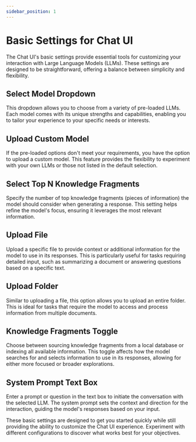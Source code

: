 ```yaml
---
sidebar_position: 1
---
```

# Basic Settings for Chat UI

The Chat UI's basic settings provide essential tools for customizing your interaction with Large Language Models (LLMs). These settings are designed to be straightforward, offering a balance between simplicity and flexibility.

## Select Model Dropdown

This dropdown allows you to choose from a variety of pre-loaded LLMs. Each model comes with its unique strengths and capabilities, enabling you to tailor your experience to your specific needs or interests.

## Upload Custom Model

If the pre-loaded options don't meet your requirements, you have the option to upload a custom model. This feature provides the flexibility to experiment with your own LLMs or those not listed in the default selection.

## Select Top N Knowledge Fragments

Specify the number of top knowledge fragments (pieces of information) the model should consider when generating a response. This setting helps refine the model's focus, ensuring it leverages the most relevant information.

## Upload File

Upload a specific file to provide context or additional information for the model to use in its responses. This is particularly useful for tasks requiring detailed input, such as summarizing a document or answering questions based on a specific text.

## Upload Folder

Similar to uploading a file, this option allows you to upload an entire folder. This is ideal for tasks that require the model to access and process information from multiple documents.

## Knowledge Fragments Toggle

Choose between sourcing knowledge fragments from a local database or indexing all available information. This toggle affects how the model searches for and selects information to use in its responses, allowing for either more focused or broader explorations.

## System Prompt Text Box

Enter a prompt or question in the text box to initiate the conversation with the selected LLM. The system prompt sets the context and direction for the interaction, guiding the model's responses based on your input.

These basic settings are designed to get you started quickly while still providing the ability to customize the Chat UI experience. Experiment with different configurations to discover what works best for your objectives.
